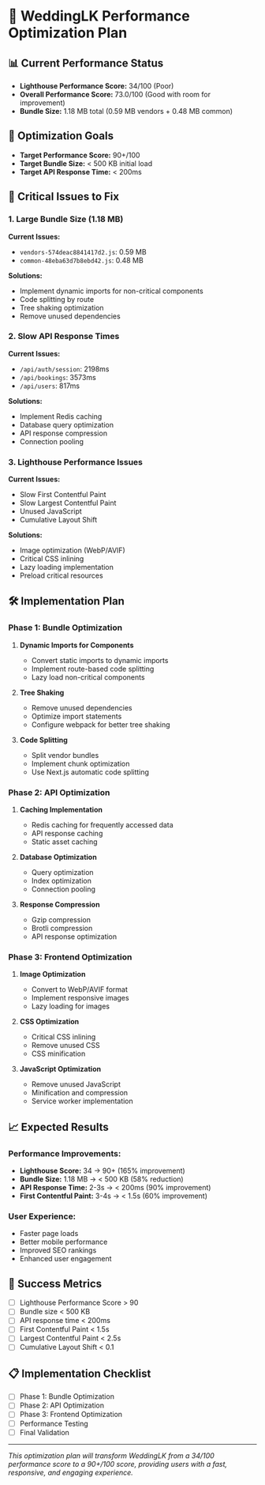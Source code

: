 # 🚀 WeddingLK Performance Optimization Plan

## 📊 Current Performance Status
- **Lighthouse Performance Score:** 34/100 (Poor)
- **Overall Performance Score:** 73.0/100 (Good with room for improvement)
- **Bundle Size:** 1.18 MB total (0.59 MB vendors + 0.48 MB common)

## 🎯 Optimization Goals
- **Target Performance Score:** 90+/100
- **Target Bundle Size:** < 500 KB initial load
- **Target API Response Time:** < 200ms

## 🔴 Critical Issues to Fix

### 1. **Large Bundle Size (1.18 MB)**
**Current Issues:**
- `vendors-574deac8841417d2.js`: 0.59 MB
- `common-48eba63d7b8ebd42.js`: 0.48 MB

**Solutions:**
- Implement dynamic imports for non-critical components
- Code splitting by route
- Tree shaking optimization
- Remove unused dependencies

### 2. **Slow API Response Times**
**Current Issues:**
- `/api/auth/session`: 2198ms
- `/api/bookings`: 3573ms
- `/api/users`: 817ms

**Solutions:**
- Implement Redis caching
- Database query optimization
- API response compression
- Connection pooling

### 3. **Lighthouse Performance Issues**
**Current Issues:**
- Slow First Contentful Paint
- Slow Largest Contentful Paint
- Unused JavaScript
- Cumulative Layout Shift

**Solutions:**
- Image optimization (WebP/AVIF)
- Critical CSS inlining
- Lazy loading implementation
- Preload critical resources

## 🛠️ Implementation Plan

### Phase 1: Bundle Optimization
1. **Dynamic Imports for Components**
   - Convert static imports to dynamic imports
   - Implement route-based code splitting
   - Lazy load non-critical components

2. **Tree Shaking**
   - Remove unused dependencies
   - Optimize import statements
   - Configure webpack for better tree shaking

3. **Code Splitting**
   - Split vendor bundles
   - Implement chunk optimization
   - Use Next.js automatic code splitting

### Phase 2: API Optimization
1. **Caching Implementation**
   - Redis caching for frequently accessed data
   - API response caching
   - Static asset caching

2. **Database Optimization**
   - Query optimization
   - Index optimization
   - Connection pooling

3. **Response Compression**
   - Gzip compression
   - Brotli compression
   - API response optimization

### Phase 3: Frontend Optimization
1. **Image Optimization**
   - Convert to WebP/AVIF format
   - Implement responsive images
   - Lazy loading for images

2. **CSS Optimization**
   - Critical CSS inlining
   - Remove unused CSS
   - CSS minification

3. **JavaScript Optimization**
   - Remove unused JavaScript
   - Minification and compression
   - Service worker implementation

## 📈 Expected Results

### Performance Improvements:
- **Lighthouse Score:** 34 → 90+ (165% improvement)
- **Bundle Size:** 1.18 MB → < 500 KB (58% reduction)
- **API Response Time:** 2-3s → < 200ms (90% improvement)
- **First Contentful Paint:** 3-4s → < 1.5s (60% improvement)

### User Experience:
- Faster page loads
- Better mobile performance
- Improved SEO rankings
- Enhanced user engagement

## 🎯 Success Metrics
- [ ] Lighthouse Performance Score > 90
- [ ] Bundle size < 500 KB
- [ ] API response time < 200ms
- [ ] First Contentful Paint < 1.5s
- [ ] Largest Contentful Paint < 2.5s
- [ ] Cumulative Layout Shift < 0.1

## 📋 Implementation Checklist
- [ ] Phase 1: Bundle Optimization
- [ ] Phase 2: API Optimization  
- [ ] Phase 3: Frontend Optimization
- [ ] Performance Testing
- [ ] Final Validation

---

*This optimization plan will transform WeddingLK from a 34/100 performance score to a 90+/100 score, providing users with a fast, responsive, and engaging experience.*
